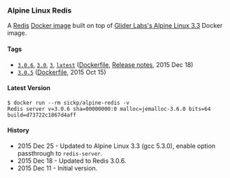 ### Alpine Linux Redis

A [Redis][redis] [Docker image][alpine_redis] built on top of [Glider Labs's Alpine Linux 3.3][gliderlabs_alpine] Docker image.


#### Tags

* [`3.0.6`][dockerfile_3_0_6], [`3.0`][dockerfile_3_0_6], [`3`][dockerfile_3_0_6], [`latest`][dockerfile_3_0_6] ([Dockerfile][dockerfile_3_0_6], [Release notes][redis_changes], 2015 Dec 18)
* [`3.0.5`][dockerfile_3_0_5] ([Dockerfile][dockerfile_3_0_5], 2015 Oct 15)


#### Latest Version

```ash
$ docker run --rm sickp/alpine-redis -v
Redis server v=3.0.6 sha=00000000:0 malloc=jemalloc-3.6.0 bits=64 build=d73722c1867d4aff
```

#### History

- 2015 Dec 25 - Updated to Alpine Linux 3.3 (gcc 5.3.0), enable option passthrough to `redis-server`.
- 2015 Dec 18 - Updated to Redis 3.0.6.
- 2015 Dec 11 - Initial version.

[alpine_redis]:      https://hub.docker.com/r/sickp/alpine-redis/
[gliderlabs_alpine]: https://hub.docker.com/r/gliderlabs/alpine/
[dockerfile_3_0_5]:  https://github.com/sickp/docker-alpine-redis/tree/master/versions/3.0.5/Dockerfile
[dockerfile_3_0_6]:  https://github.com/sickp/docker-alpine-redis/tree/master/versions/3.0.6/Dockerfile
[redis]:             http://redis.io/
[redis_changes]:     https://raw.githubusercontent.com/antirez/redis/3.0/00-RELEASENOTES
